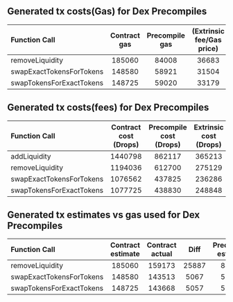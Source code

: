 ## Generated tx costs(Gas) for Dex Precompiles

| Function Call            | Contract gas | Precompile gas | (Extrinsic fee/Gas price) |
|:-------------------------|:------------:|:--------------:|:-------------------------:|
| removeLiquidity          |    185060    |     84008      |           36683           |
| swapExactTokensForTokens |    148580    |     58921      |           31504           |
| swapTokensForExactTokens |    148725    |     59020      |           33179           |


## Generated tx costs(fees) for Dex Precompiles

| Function Call            | Contract cost (Drops) | Precompile cost (Drops) | Extrinsic cost (Drops) |
|:-------------------------|:---------------------:|:-----------------------:|:----------------------:|
| addLiquidity             |        1440798        |         862117          |         365213         |
| removeLiquidity          |        1194036        |         612700          |         275129         |
| swapExactTokensForTokens |        1076562        |         437825          |         236286         |
| swapTokensForExactTokens |        1077725        |         438830          |         248848         |


## Generated tx estimates vs gas used for Dex Precompiles

| Function Call            | Contract estimate | Contract actual | Diff  | Precompile estimate | Precompile actual | Diff |
|:-------------------------|:-----------------:|:---------------:|:-----:|:-------------------:|:-----------------:|:----:|
| removeLiquidity          |      185060       |     159173      | 25887 |        84008        |       81677       | 2331 |
| swapExactTokensForTokens |      148580       |     143513      | 5067  |        58921        |       58365       | 556  |
| swapTokensForExactTokens |      148725       |     143668      | 5057  |        59020        |       58499       | 521  |
